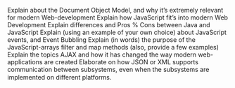 Explain about the Document Object Model, and why it’s extremely relevant for modern Web-development
Explain how JavaScript fit’s into modern Web Development
Explain differences and Pros % Cons between Java and JavaScript
Explain (using an example of your own choice) about JavaScript events, and Event Bubbling
Explain (in words) the purpose of the JavaScript-arrays filter and map methods (also, provide a few  examples)
Explain the topics AJAX and how it has changed the way modern web-applications are created
Elaborate on how JSON or XML supports communication between subsystems, even when the subsystems are implemented on diﬀerent platforms.
